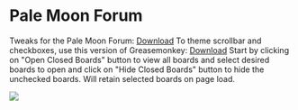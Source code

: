 # Pale Moon Forum
Tweaks for the Pale Moon Forum: <a href="https://raw.githubusercontent.com/srazzano/Pale_Moon_Forum/master/Pale_Moon_Forum.user.js">Download</a>
To theme scrollbar and checkboxes, use this version of Greasemonkey: <a href="https://raw.githubusercontent.com/srazzano/Greasemonkey/master/greasemonkey-PM1.0.2.xpi">Download</a>
Start by clicking on "Open Closed Boards" button to view all boards and select desired boards to open and click on "Hide Closed Boards" button to hide the unchecked boards. Will retain selected boards on page load.

<img src="https://github.com/srazzano/Images/blob/master/forum.png"/>

